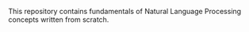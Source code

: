 This repository contains fundamentals of Natural Language Processing concepts written from scratch.

